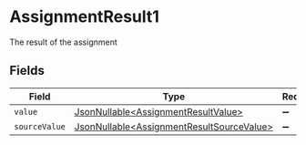 # AssignmentResult1

The result of the assignment


## Fields

| Field                                                                                                | Type                                                                                                 | Required                                                                                             | Description                                                                                          |
| ---------------------------------------------------------------------------------------------------- | ---------------------------------------------------------------------------------------------------- | ---------------------------------------------------------------------------------------------------- | ---------------------------------------------------------------------------------------------------- |
| `value`                                                                                              | [JsonNullable\<AssignmentResultValue>](../../models/components/AssignmentResultValue.md)             | :heavy_minus_sign:                                                                                   | N/A                                                                                                  |
| `sourceValue`                                                                                        | [JsonNullable\<AssignmentResultSourceValue>](../../models/components/AssignmentResultSourceValue.md) | :heavy_minus_sign:                                                                                   | N/A                                                                                                  |